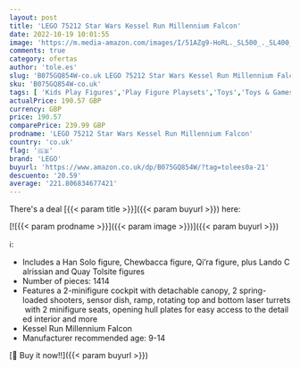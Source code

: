 ```yaml
---
layout: post
title: 'LEGO 75212 Star Wars Kessel Run Millennium Falcon'
date: 2022-10-19 10:01:55
image: 'https://m.media-amazon.com/images/I/51AZg9-HoRL._SL500_._SL400_.jpg'
comments: true
category: ofertas
author: 'tole.es'
slug: 'B075GQ854W-co.uk LEGO 75212 Star Wars Kessel Run Millennium Falcon'
sku: 'B075GQ854W-co.uk'
tags: [ 'Kids Play Figures','Play Figure Playsets','Toys','Toys & Games','lego','🇬🇧', ]
actualPrice: 190.57 GBP
currency: GBP
price: 190.57
comparePrice: 239.99 GBP
prodname: 'LEGO 75212 Star Wars Kessel Run Millennium Falcon'
country: 'co.uk'
flag: '🇬🇧'
brand: 'LEGO'
buyurl: 'https://www.amazon.co.uk/dp/B075GQ854W/?tag=tolees0a-21'
descuento: '20.59'
average: '221.806834677421'
---
```


There's a deal [{{< param title >}}]({{< param buyurl >}})  here:

[![{{< param prodname >}}]({{< param image >}})]({{< param buyurl >}})

ℹ️:

- Includes a Han Solo figure, Chewbacca figure, Qi’ra figure, plus Lando Calrissian and Quay Tolsite figures
- Number of pieces: 1414
- Features a 2-minifigure cockpit with detachable canopy, 2 spring-loaded shooters, sensor dish, ramp, rotating top and bottom laser turrets with 2 minifigure seats, opening hull plates for easy access to the detailed interior and more
- Kessel Run Millennium Falcon
- Manufacturer recommended age: 9-14

[🛒 Buy it now!!]({{< param buyurl >}})
